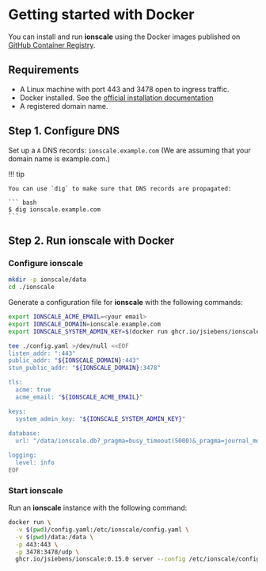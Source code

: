 # Getting started with Docker

You can install and run __ionscale__ using the Docker images published on [GitHub Container Registry](https://github.com/jsiebens/ionscale/pkgs/container/ionscale).

## Requirements 

- A Linux machine with port 443 and 3478 open to ingress traffic.
- Docker installed. See the [official installation documentation](https://docs.docker.com/install/)
- A registered domain name.

## Step 1. Configure DNS

Set up a `A` DNS records: `ionscale.example.com` (We are assuming that your domain name is example.com.)

!!! tip

    You can use `dig` to make sure that DNS records are propagated:

    ``` bash
    $ dig ionscale.example.com
    ```

## Step 2. Run ionscale with Docker

### Configure ionscale

``` bash
mkdir -p ionscale/data
cd ./ionscale
```

Generate a configuration file for __ionscale__ with the following commands:

``` bash
export IONSCALE_ACME_EMAIL=<your email>
export IONSCALE_DOMAIN=ionscale.example.com
export IONSCALE_SYSTEM_ADMIN_KEY=$(docker run ghcr.io/jsiebens/ionscale:0.15.0 genkey -n)
```

``` bash
tee ./config.yaml >/dev/null <<EOF
listen_addr: ":443"
public_addr: "${IONSCALE_DOMAIN}:443"
stun_public_addr: "${IONSCALE_DOMAIN}:3478"

tls:
  acme: true
  acme_email: "${IONSCALE_ACME_EMAIL}"

keys:
  system_admin_key: "${IONSCALE_SYSTEM_ADMIN_KEY}"
  
database:
  url: "/data/ionscale.db?_pragma=busy_timeout(5000)&_pragma=journal_mode(WAL)"

logging:
  level: info
EOF
```

### Start ionscale

Run an __ionscale__ instance with the following command:

``` bash
docker run \
  -v $(pwd)/config.yaml:/etc/ionscale/config.yaml \
  -v $(pwd)/data:/data \
  -p 443:443 \
  -p 3478:3478/udp \
  ghcr.io/jsiebens/ionscale:0.15.0 server --config /etc/ionscale/config.yaml
```